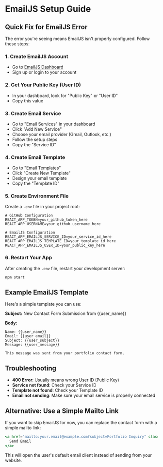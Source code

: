 # EmailJS Setup Guide

## Quick Fix for EmailJS Error

The error you're seeing means EmailJS isn't properly configured. Follow these steps:

### 1. Create EmailJS Account
- Go to [EmailJS Dashboard](https://dashboard.emailjs.com/admin/account)
- Sign up or login to your account

### 2. Get Your Public Key (User ID)
- In your dashboard, look for "Public Key" or "User ID"
- Copy this value

### 3. Create Email Service
- Go to "Email Services" in your dashboard
- Click "Add New Service"
- Choose your email provider (Gmail, Outlook, etc.)
- Follow the setup steps
- Copy the "Service ID"

### 4. Create Email Template
- Go to "Email Templates"
- Click "Create New Template"
- Design your email template
- Copy the "Template ID"

### 5. Create Environment File
Create a `.env` file in your project root:

```env
# GitHub Configuration
REACT_APP_TOKEN=your_github_token_here
REACT_APP_USERNAME=your_github_username_here

# EmailJS Configuration
REACT_APP_EMAILJS_SERVICE_ID=your_service_id_here
REACT_APP_EMAILJS_TEMPLATE_ID=your_template_id_here
REACT_APP_EMAILJS_USER_ID=your_public_key_here
```

### 6. Restart Your App
After creating the `.env` file, restart your development server:
```bash
npm start
```

## Example EmailJS Template

Here's a simple template you can use:

**Subject:** New Contact Form Submission from {{user_name}}

**Body:**
```
Name: {{user_name}}
Email: {{user_email}}
Subject: {{user_subject}}
Message: {{user_message}}

This message was sent from your portfolio contact form.
```

## Troubleshooting

- **400 Error**: Usually means wrong User ID (Public Key)
- **Service not found**: Check your Service ID
- **Template not found**: Check your Template ID
- **Email not sending**: Make sure your email service is properly connected

## Alternative: Use a Simple Mailto Link

If you want to skip EmailJS for now, you can replace the contact form with a simple mailto link:

```jsx
<a href="mailto:your.email@example.com?subject=Portfolio Inquiry" className="hero-cta">
  Send Email
</a>
```

This will open the user's default email client instead of sending from your website.

